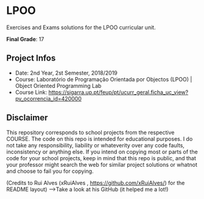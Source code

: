 # LPOO
Exercises and Exams solutions for the LPOO curricular unit.

**Final Grade**: 17

## Project Infos
* Date: 2nd Year, 2st Semester, 2018/2019
* Course: Laboratório de Programação Orientada por Objectos (LPOO) | Object Oriented Programming Lab
* Course Link: https://sigarra.up.pt/feup/pt/ucurr_geral.ficha_uc_view?pv_ocorrencia_id=420000

## Disclaimer
This repository corresponds to school projects from the respective COURSE. The code on this repo is intended for educational purposes. I do not take any responsibility, liability or whateverity over any code faults, inconsistency or anything else. If you intend on copying most or parts of the code for your school projects, keep in mind that this repo is public, and that your professor might search the web for similar project solutions or whatnot and choose to fail you for copying.

(Credits to Rui Alves (xRuiAlves , https://github.com/xRuiAlves/) for the README layout) -->Take a look at his GitHub (it helped me a lot!)
